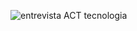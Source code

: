 ![entrevista ACT tecnologia](https://user-images.githubusercontent.com/93062636/146482359-05e6fa44-dd2b-4478-ac10-2d911e8ce005.png)
